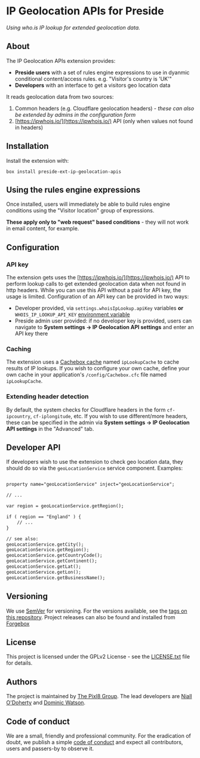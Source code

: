# IP Geolocation APIs for Preside

_Using who.is IP lookup for extended geolocation data._

## About

The IP Geolocation APIs extension provides:

* **Preside users** with a set of rules engine expressions to use in dyanmic conditional content/access rules. e.g. "Visitor's country is 'UK'"
* **Developers** with an interface to get a visitors geo location data

It reads geolocation data from two sources:

1. Common headers (e.g. Cloudflare geolocation headers) - _these can also be extended by admins in the configuration form_
2. [https://ipwhois.io/](https://ipwhois.io/) API (only when values not found in headers)

## Installation

Install the extension with:

```
box install preside-ext-ip-geolocation-apis
```

## Using the rules engine expressions

Once installed, users will immediately be able to build rules engine conditions using the "Visitor location" group of expressions.

**These apply only to "web request" based conditions** - they will not work in email content, for example.

## Configuration

### API key

The extension gets uses the [https://ipwhois.io/](https://ipwhois.io/) API to perform lookup calls to get extended geolocation data when not found in http headers. While you can use this API without a paid for API key, the usage is limited. Configuration of an API key can be provided in two ways:

* Developer provided, via `settings.whoisIpLookup.apiKey` variables **or** `WHOIS_IP_LOOKUP_API_KEY` [environment variable](https://docs.preside.org/devguides/config.html#injecting-environment-variables)
* Preside admin user provided: if no developer key is provided, users can navigate to **System settings -> IP Geolocation API settings** and enter an API key there

### Caching

The extension uses a [Cachebox cache](https://cachebox.ortusbooks.com/) named `ipLookupCache` to cache results of IP lookups. If you wish to configure your own cache, define your own cache in your application's `/config/Cachebox.cfc` file named `ipLookupCache`.

### Extending header detection

By default, the system checks for Cloudflare headers in the form `cf-ipcountry`, `cf-iplongitude`, etc. If you wish to use different/more headers, these can be specified in the admin via **System settings -> IP Geolocation API settings** in the "Advanced" tab.

## Developer API

If developers wish to use the extension to check geo location data, they should do so via the `geoLocationService` service component. Examples:

```cfc

property name="geoLocationService" inject="geoLocationService";

// ...

var region = geoLocationService.getRegion();

if ( region == "England" ) {
	// ...
}

// see also:
geoLocationService.getCity();
geoLocationService.getRegion();
geoLocationService.getCountryCode();
geoLocationService.getContinent();
geoLocationService.getLat();
geoLocationService.getLon();
geoLocationService.getBusinessName();
```

## Versioning

We use [SemVer](https://semver.org) for versioning. For the versions available, see the [tags on this repository](https://github.com/pixl8/preside-ext-ip-geolocation-apis/releases). Project releases can also be found and installed from [Forgebox](https://forgebox.io/view/preside-ext-ip-geolocation-apis)

## License

This project is licensed under the GPLv2 License - see the [LICENSE.txt](https://github.com/pixl8/preside-ext-ip-geolocation-apis/blob/stable/LICENSE.txt) file for details.

## Authors

The project is maintained by [The Pixl8 Group](https://www.pixl8.co.uk). The lead developers are [Niall O'Doherty](https://github.com/nodoherty) and [Dominic Watson](https://github.com/DominicWatson).

## Code of conduct

We are a small, friendly and professional community. For the eradication of doubt, we publish a simple [code of conduct](https://github.com/pixl8/preside-ext-ip-geolocation-apis/blob/stable/CODE_OF_CONDUCT.md) and expect all contributors, users and passers-by to observe it.